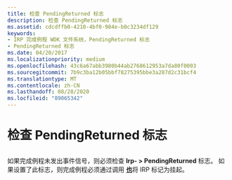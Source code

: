 ```yaml
---
title: 检查 PendingReturned 标志
description: 检查 PendingReturned 标志
ms.assetid: cdcdffb0-4210-4bf0-984e-b0c3234df129
keywords:
- IRP 完成例程 WDK 文件系统，PendingReturned 标志
- PendingReturned 标志
ms.date: 04/20/2017
ms.localizationpriority: medium
ms.openlocfilehash: 43c6a67abb3980b44ab2768612953a7da80f0003
ms.sourcegitcommit: 7b9c3ba12b05bbf78275395bbe3a287d2c31bcf4
ms.translationtype: MT
ms.contentlocale: zh-CN
ms.lasthandoff: 08/28/2020
ms.locfileid: "89065342"
---
```

# <a name="checking-the-pendingreturned-flag"></a>检查 PendingReturned 标志


## <span id="ddk_checking_the_pendingreturned_flag_if"></span><span id="DDK_CHECKING_THE_PENDINGRETURNED_FLAG_IF"></span>


如果完成例程未发出事件信号，则必须检查 **Irp- &gt; PendingReturned** 标志。 如果设置了此标志，则完成例程必须通过调用 [**也**](/windows-hardware/drivers/ddi/wdm/nf-wdm-iomarkirppending)将 IRP 标记为挂起。

 

